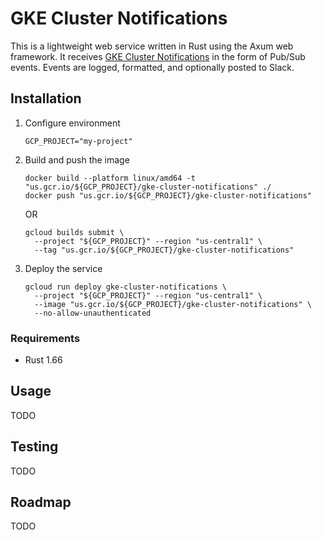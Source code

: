 # GKE Cluster Notifications

This is a lightweight web service written in Rust using the Axum web framework. It receives [GKE Cluster Notifications](https://cloud.google.com/kubernetes-engine/docs/concepts/cluster-notifications) in the form of Pub/Sub events. Events are logged, formatted, and optionally posted to Slack.

## Installation

1.  Configure environment

    ```
    GCP_PROJECT="my-project"
    ```

2.  Build and push the image

    ```
    docker build --platform linux/amd64 -t "us.gcr.io/${GCP_PROJECT}/gke-cluster-notifications" ./
    docker push "us.gcr.io/${GCP_PROJECT}/gke-cluster-notifications"
    ```

    OR

    ```
    gcloud builds submit \
      --project "${GCP_PROJECT}" --region "us-central1" \
      --tag "us.gcr.io/${GCP_PROJECT}/gke-cluster-notifications"
    ```

3.  Deploy the service

    ```
    gcloud run deploy gke-cluster-notifications \
      --project "${GCP_PROJECT}" --region "us-central1" \
      --image "us.gcr.io/${GCP_PROJECT}/gke-cluster-notifications" \
      --no-allow-unauthenticated
    ```

### Requirements

- Rust 1.66

## Usage

TODO

## Testing

TODO

## Roadmap

TODO
